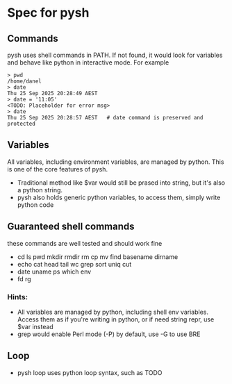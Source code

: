 # Spec for pysh

## Commands
pysh uses shell commands in PATH. If not found, it would look for variables and behave like python in interactive mode. For example
```pysh
> pwd
/home/danel
> date
Thu 25 Sep 2025 20:28:49 AEST
> date = '11:05'
<TODO: Placeholder for error msg>
> date
Thu 25 Sep 2025 20:28:57 AEST   # date command is preserved and protected
```


## Variables
All variables, including environment variables, are managed by python. This is one of the core features of pysh.
- Traditional method like $var would still be prased into string, but it's also a python string. 
- pysh also holds generic python variables, to access them, simply write python code


## Guaranteed shell commands
these commands are well tested and should work fine
- cd ls pwd mkdir rmdir rm cp mv find basename dirname
- echo cat head tail wc grep sort uniq cut
- date uname ps which env
- fd rg

### Hints:
- All variables are managed by python, including shell env variables. Access them as if you're writing in python, or if need string repr, use $var instead
- grep would enable Perl mode (-P) by default, use -G to use BRE


## Loop
- pysh loop uses python loop syntax, such as TODO
